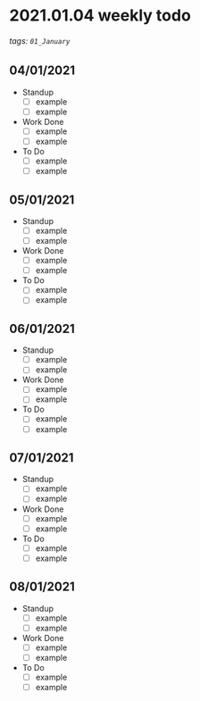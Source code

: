 # 2021.01.04 weekly todo
###### tags: `01_January`

## 04/01/2021
* Standup
    - [ ] example
    - [ ] example
* Work Done
    - [ ] example
    - [ ] example
* To Do
    - [ ] example
    - [ ] example

## 05/01/2021
* Standup
    - [ ] example
    - [ ] example
* Work Done
    - [ ] example
    - [ ] example
* To Do
    - [ ] example
    - [ ] example

## 06/01/2021
* Standup
    - [ ] example
    - [ ] example
* Work Done
    - [ ] example
    - [ ] example
* To Do
    - [ ] example
    - [ ] example

## 07/01/2021
* Standup
    - [ ] example
    - [ ] example
* Work Done
    - [ ] example
    - [ ] example
* To Do
    - [ ] example
    - [ ] example

## 08/01/2021
* Standup
    - [ ] example
    - [ ] example
* Work Done
    - [ ] example
    - [ ] example
* To Do
    - [ ] example
    - [ ] example